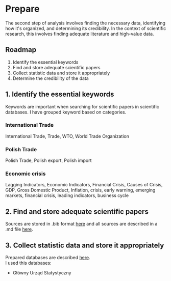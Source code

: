 # Prepare
The second step of analysis involves finding the necessary data, identifying how it's organized, and determining its credibility. In the context of scientific research, this involves finding adequate literature and high-value data.

## Roadmap
1. Identify the essential keywords
2. Find and store adequate scientific papers
3. Collect statistic data and store it appropriately
4. Determine the credibility of the data

## 1. Identify the essential keywords
Keywords are important when searching for scientific papers in scientific databases. I have grouped keyword based on categories. 
### International Trade
International Trade, Trade, WTO, World Trade Organization
### Polish Trade
Polish Trade, Polish export, Polish import
### Economic crisis
Lagging Indicators, Economic Indicators, Financial Crisis, Causes of Crisis, GDP, Gross Domestic Product, Inflation, crisis, early warning, emerging markets, financial crisis, leading indicators, business cycle

## 2. Find and store adequate scientific papers
Sources are stored in .bib format [here](/2_Prepare/sources/literature.bib) and all sources are described in a .md file [here](/2_Prepare/sources/literature.md).

## 3. Collect statistic data and store it appropriately
Prepared databases are described [here](/2_Prepare/sources/databases.md).  
I used this databases:
* Główny Urząd Statystyczny


